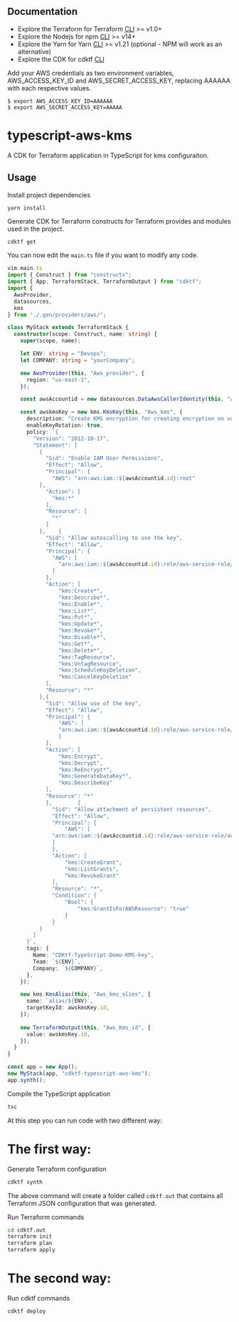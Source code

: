 ## Documentation

* Explore the Terraform for Terraform [CLI](https://www.terraform.io/downloads.html) >= v1.0+
* Explore the Nodejs for npm [CLI](https://nodejs.org/en/) >= v14+
* Explore the Yarn for Yarn [CLI](https://classic.yarnpkg.com/en/docs/install#debian-stable) >= v1.21 (optional - NPM will work as an alternative)
* Explore the CDK for cdktf [CLI](https://github.com/hashicorp/terraform-cdk#build)


Add your AWS credentials as two environment variables, AWS_ACCESS_KEY_ID and AWS_SECRET_ACCESS_KEY, replacing AAAAAA with each respective values.
```shell
$ export AWS_ACCESS_KEY_ID=AAAAAA
$ export AWS_SECRET_ACCESS_KEY=AAAAA
```

# typescript-aws-kms

A CDK for Terraform application in TypeScript for kms configuraiton.

## Usage

Install project dependencies

```shell
yarn install
```

Generate CDK for Terraform constructs for Terraform provides and modules used in the project.

```bash
cdktf get
```

You can now edit the `main.ts` file if you want to modify any code.

```typescript
vim main.ts
import { Construct } from "constructs";
import { App, TerraformStack, TerraformOutput } from "cdktf";
import {
  AwsProvider,
  datasources,
  kms
} from "./.gen/providers/aws/";

class MyStack extends TerraformStack {
  constructor(scope: Construct, name: string) {
    super(scope, name);

    let ENV: string = "Devops";
    let COMPANY: string = "yourCompany";

    new AwsProvider(this, "Aws_provider", {
      region: "us-east-1",
    });

    const awsAccountid = new datasources.DataAwsCallerIdentity(this, "aws_id", {});

    const awskmsKey = new kms.KmsKey(this, "Aws_kms", {
      description: "Create KMS encryption for creating encryption on volume",
      enableKeyRotation: true,
      policy: `{
        "Version": "2012-10-17",
        "Statement": [
          {
            "Sid": "Enable IAM User Permissions",
            "Effect": "Allow",
            "Principal": {
              "AWS": "arn:aws:iam::${awsAccountid.id}:root"
          },
            "Action": [
              "kms:*"
            ],
            "Resource": [
              "*"
            ]
          },    {
            "Sid": "Allow autoscalling to use the key",
            "Effect": "Allow",
            "Principal": {
              "AWS": [
                "arn:aws:iam::${awsAccountid.id}:role/aws-service-role/autoscaling.amazonaws.com/AWSServiceRoleForAutoScaling"
              ]
            },
            "Action": [
                "kms:Create*",
                "kms:Describe*",
                "kms:Enable*",
                "kms:List*",
                "kms:Put*",
                "kms:Update*",
                "kms:Revoke*",
                "kms:Disable*",
                "kms:Get*",
                "kms:Delete*",
                "kms:TagResource",
                "kms:UntagResource",
                "kms:ScheduleKeyDeletion",
                "kms:CancelKeyDeletion"
            ],
            "Resource": "*"
          },{
            "Sid": "Allow use of the key",
            "Effect": "Allow",
            "Principal": {
                "AWS": [
                "arn:aws:iam::${awsAccountid.id}:role/aws-service-role/autoscaling.amazonaws.com/AWSServiceRoleForAutoScaling"
                ]
            },
            "Action": [
                "kms:Encrypt",
                "kms:Decrypt",
                "kms:ReEncrypt*",
                "kms:GenerateDataKey*",
                "kms:DescribeKey"
            ],
            "Resource": "*"
            },        {
              "Sid": "Allow attachment of persistent resources",
              "Effect": "Allow",
              "Principal": {
                  "AWS": [
              "arn:aws:iam::${awsAccountid.id}:role/aws-service-role/autoscaling.amazonaws.com/AWSServiceRoleForAutoScaling"
              ]
              },
              "Action": [
                  "kms:CreateGrant",
                  "kms:ListGrants",
                  "kms:RevokeGrant"
              ],
              "Resource": "*",
              "Condition": {
                  "Bool": {
                      "kms:GrantIsForAWSResource": "true"
                  }
              }
          }
        ]
      }`,
      tags: {
        Name: "CDKtf-TypeScript-Demo-KMS-key",
        Team: `${ENV}`,
        Company: `${COMPANY}`,
      },
    });

    new kms.KmsAlias(this, "Aws_kms_alies", {
      name: `alias/${ENV}`,
      targetKeyId: awskmsKey.id,
    });
    
    new TerraformOutput(this, "Aws_Kms_id", {
      value: awskmsKey.id,
    });
  }
}

const app = new App();
new MyStack(app, "cdktf-typescript-aws-kms");
app.synth();
```

Compile the TypeScript application

```bash
tsc
```
At this step you can run code with two different way:

# The first way:

Generate Terraform configuration

```bash
cdktf synth
```

The above command will create a folder called `cdktf.out` that contains all Terraform JSON configuration that was generated.

Run Terraform commands

```bash
cd cdktf.out
terraform init
terraform plan
terraform apply
```

# The second way:

Run cdktf commands

```bash
cdktf deploy
```
